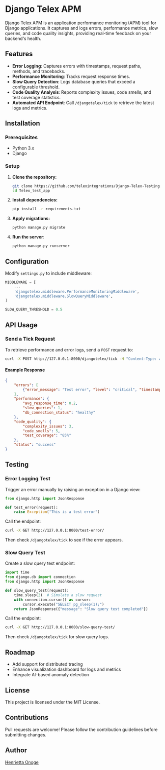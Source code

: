 # Django Telex APM

Django Telex APM is an application performance monitoring (APM) tool for Django applications. It captures and logs errors, performance metrics, slow queries, and code quality insights, providing real-time feedback on your backend's health.

## Features
- **Error Logging**: Captures errors with timestamps, request paths, methods, and tracebacks.
- **Performance Monitoring**: Tracks request response times.
- **Slow Query Detection**: Logs database queries that exceed a configurable threshold.
- **Code Quality Analysis**: Reports complexity issues, code smells, and test coverage statistics.
- **Automated API Endpoint**: Call `/djangotelex/tick` to retrieve the latest logs and metrics.

## Installation
### Prerequisites
- Python 3.x
- Django

### Setup
1. **Clone the repository:**
   ```sh
   git clone https://github.com/telexintegrations/Django-Telex-Testing.git
   cd Telex_test_app
   ```
2. **Install dependencies:**
   ```sh
   pip install -r requirements.txt
   ```
3. **Apply migrations:**
   ```sh
   python manage.py migrate
   ```
4. **Run the server:**
   ```sh
   python manage.py runserver
   ```

## Configuration
Modify `settings.py` to include middleware:
```python
MIDDLEWARE = [
    ...
    'djangotelex.middleware.PerformanceMonitoringMiddleware',
    'djangotelex.middleware.SlowQueryMiddleware',
]

SLOW_QUERY_THRESHOLD = 0.5 
```

## API Usage
### Send a Tick Request
To retrieve performance and error logs, send a `POST` request to:
```sh
curl -X POST http://127.0.0.1:8000/djangotelex/tick -H "Content-Type: application/json"
```
#### Example Response
```json
{
    "errors": [
        {"error_message": "Test error", "level": "critical", "timestamp": "2025-02-19T11:21:15.386Z", "path": "", "method": ""}
    ],
    "performance": {
        "avg_response_time": 0.2,
        "slow_queries": 1,
        "db_connection_status": "healthy"
    },
    "code_quality": {
        "complexity_issues": 3,
        "code_smells": 5,
        "test_coverage": "85%"
    },
    "status": "success"
}
```

## Testing
### Error Logging Test
Trigger an error manually by raising an exception in a Django view:
```python
from django.http import JsonResponse

def test_error(request):
    raise Exception("This is a test error")
```
Call the endpoint:
```sh
curl -X GET http://127.0.0.1:8000/test-error/
```
Then check `/djangotelex/tick` to see if the error appears.

### Slow Query Test
Create a slow query test endpoint:
```python
import time
from django.db import connection
from django.http import JsonResponse

def slow_query_test(request):
    time.sleep(2)  # Simulate a slow request
    with connection.cursor() as cursor:
        cursor.execute("SELECT pg_sleep(1);")
    return JsonResponse({"message": "Slow query test completed"})
```
Call the endpoint:
```sh
curl -X GET http://127.0.0.1:8000/slow-query-test/
```
Then check `/djangotelex/tick` for slow query logs.

## Roadmap
- Add support for distributed tracing
- Enhance visualization dashboard for logs and metrics
- Integrate AI-based anomaly detection

## License
This project is licensed under the MIT License.

## Contributions
Pull requests are welcome! Please follow the contribution guidelines before submitting changes.

## Author
[Henrietta Onoge](https://github.com/Samuelhetty)
